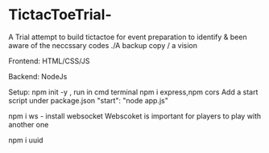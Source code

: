 # TictacToeTrial-
A Trial attempt to build tictactoe for event preparation to identify & been aware of the neccssary codes ./A backup copy / a vision 


Frontend:
HTML/CSS/JS

Backend:
NodeJs 


Setup:
npm init -y , run in cmd terminal 
npm i express,npm cors 
Add a start script under package.json 
"start": "node app.js"

npm i ws - install websocket 
Webscoket is important for players to play with another one 

npm i uuid 